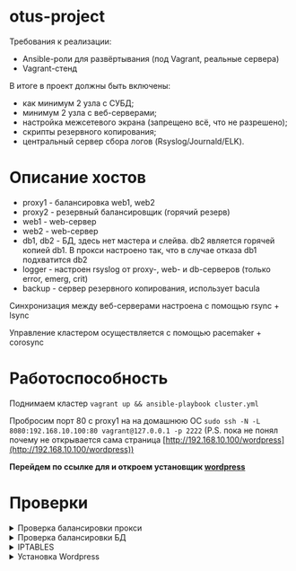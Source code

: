 # otus-project
Требования к реализации:
* Ansible-роли для развёртывания (под Vagrant, реальные сервера)
* Vagrant-стенд

В итоге в проект должны быть включены:
* как минимум 2 узла с СУБД; 
* минимум 2 узла с веб-серверами; 
* настройка межсетевого экрана (запрещено всё, что не разрешено); 
* скрипты резервного копирования; 
* центральный сервер сбора логов (Rsyslog/Journald/ELK). 

# Описание хостов

* proxy1 - балансировка web1, web2
* proxy2 - резервный балансировщик (горячий резерв)
* web1 - web-сервер
* web2 - web-сервер
* db1, db2 - БД, здесь нет мастера и слейва. db2 является горячей копией db1. В прокси настроено так, что в случае отказа db1 подхватится db2
* logger - настроен rsyslog от proxy-, web- и db-серверов (только error, emerg, crit)
* backup - сервер резервного копирования, использует bacula

Синхронизация между веб-серверами настроена с помощью rsync + lsync

Управление кластером осуществляется с помощью pacemaker + corosync
# Работоспособность

Поднимаем кластер `vagrant up && ansible-playbook cluster.yml`

Пробросим порт 80 c proxy1 на на домашнюю ОС `sudo ssh -N -L 8080:192.168.10.100:80 vagrant@127.0.0.1 -p 2222` (P.S. пока не понял почему не открывается сама страница [http://192.168.10.100/wordpress](http://192.168.10.100/wordpress))

**Перейдем по ссылке для и откроем установщик [wordpress](http://127.0.0.1:8080/wordpress)**

# Проверки

<details>
  <summary>Проверка балансировки прокси</summary>
  
  Проверяем порты на первой ноде и на второй. Выключаем первую ноду. Проверяем порты на второй. Видим, что IP балансировки переехал на вторую ноду.
  
  ![1](https://github.com/mariosmolov/otus-project/blob/master/img/2020-02-07_08-19-50.png)

  ![2](https://github.com/mariosmolov/otus-project/blob/master/img/2020-02-07_08-20-13.png)
  
  После перезагрузки первой ноды IP вернулся на первую ноду
  
  ![3](https://github.com/mariosmolov/otus-project/blob/master/img/2020-02-07_08-36-53.png)
</details>

<details>
  <summary>Проверка балансировки БД</summary>
  
  Проверяем порты на первой ноде и на второй. Выключаем первую ноду. Проверяем порты на второй.
  
  ![4](https://github.com/mariosmolov/otus-project/blob/master/img/2020-02-07_08-50-30.png)

  ![5](https://github.com/mariosmolov/otus-project/blob/master/img/2020-02-07_08-50-39.png)
  

</details>

<details>
  <summary>IPTABLES</summary>
  
  ```
  [vagrant@web1 ~]$ sudo iptables -L
Chain INPUT (policy ACCEPT)
target     prot opt source               destination
ACCEPT     all  --  anywhere             anywhere             ctstate RELATED,ESTABLISHED
ACCEPT     all  --  anywhere             anywhere
INPUT_direct  all  --  anywhere             anywhere
INPUT_ZONES_SOURCE  all  --  anywhere             anywhere
INPUT_ZONES  all  --  anywhere             anywhere
DROP       all  --  anywhere             anywhere             ctstate INVALID
REJECT     all  --  anywhere             anywhere             reject-with icmp-host-prohibited

Chain FORWARD (policy ACCEPT)
target     prot opt source               destination
ACCEPT     all  --  anywhere             anywhere             ctstate RELATED,ESTABLISHED
ACCEPT     all  --  anywhere             anywhere
FORWARD_direct  all  --  anywhere             anywhere
FORWARD_IN_ZONES_SOURCE  all  --  anywhere             anywhere
FORWARD_IN_ZONES  all  --  anywhere             anywhere
FORWARD_OUT_ZONES_SOURCE  all  --  anywhere             anywhere
FORWARD_OUT_ZONES  all  --  anywhere             anywhere
DROP       all  --  anywhere             anywhere             ctstate INVALID
REJECT     all  --  anywhere             anywhere             reject-with icmp-host-prohibited

Chain OUTPUT (policy ACCEPT)
target     prot opt source               destination
OUTPUT_direct  all  --  anywhere             anywhere

Chain FORWARD_IN_ZONES (1 references)
target     prot opt source               destination
FWDI_public  all  --  anywhere             anywhere            [goto]
FWDI_public  all  --  anywhere             anywhere            [goto]
FWDI_public  all  --  anywhere             anywhere            [goto]

Chain FORWARD_IN_ZONES_SOURCE (1 references)
target     prot opt source               destination

Chain FORWARD_OUT_ZONES (1 references)
target     prot opt source               destination
FWDO_public  all  --  anywhere             anywhere            [goto]
FWDO_public  all  --  anywhere             anywhere            [goto]
FWDO_public  all  --  anywhere             anywhere            [goto]

Chain FORWARD_OUT_ZONES_SOURCE (1 references)
target     prot opt source               destination

Chain FORWARD_direct (1 references)
target     prot opt source               destination

Chain FWDI_public (3 references)
target     prot opt source               destination
FWDI_public_log  all  --  anywhere             anywhere
FWDI_public_deny  all  --  anywhere             anywhere
FWDI_public_allow  all  --  anywhere             anywhere
ACCEPT     icmp --  anywhere             anywhere

Chain FWDI_public_allow (1 references)
target     prot opt source               destination

Chain FWDI_public_deny (1 references)
target     prot opt source               destination

Chain FWDI_public_log (1 references)
target     prot opt source               destination

Chain FWDO_public (3 references)
target     prot opt source               destination
FWDO_public_log  all  --  anywhere             anywhere
FWDO_public_deny  all  --  anywhere             anywhere
FWDO_public_allow  all  --  anywhere             anywhere

Chain FWDO_public_allow (1 references)
target     prot opt source               destination

Chain FWDO_public_deny (1 references)
target     prot opt source               destination

Chain FWDO_public_log (1 references)
target     prot opt source               destination

Chain INPUT_ZONES (1 references)
target     prot opt source               destination
IN_public  all  --  anywhere             anywhere            [goto]
IN_public  all  --  anywhere             anywhere            [goto]
IN_public  all  --  anywhere             anywhere            [goto]

Chain INPUT_ZONES_SOURCE (1 references)
target     prot opt source               destination

Chain INPUT_direct (1 references)
target     prot opt source               destination

Chain IN_public (3 references)
target     prot opt source               destination
IN_public_log  all  --  anywhere             anywhere
IN_public_deny  all  --  anywhere             anywhere
IN_public_allow  all  --  anywhere             anywhere
ACCEPT     icmp --  anywhere             anywhere

Chain IN_public_allow (1 references)
target     prot opt source               destination
ACCEPT     tcp  --  anywhere             anywhere             tcp dpt:ssh ctstate NEW
ACCEPT     tcp  --  anywhere             anywhere             tcp dpt:http ctstate NEW
ACCEPT     tcp  --  anywhere             anywhere             tcp dpt:bacula-fd ctstate NEW
ACCEPT     tcp  --  anywhere             anywhere             tcp dpt:efi-mg ctstate NEW
ACCEPT     tcp  --  anywhere             anywhere             tcp dpt:pcmk-remote ctstate NEW
ACCEPT     tcp  --  anywhere             anywhere             tcp dpt:hpoms-ci-lstn ctstate NEW
ACCEPT     udp  --  anywhere             anywhere             udp dpt:hpoms-dps-lstn ctstate NEW
ACCEPT     udp  --  anywhere             anywhere             udp dpt:netsupport ctstate NEW
ACCEPT     tcp  --  anywhere             anywhere             tcp dpt:9929 ctstate NEW
ACCEPT     udp  --  anywhere             anywhere             udp dpt:9929 ctstate NEW
ACCEPT     tcp  --  anywhere             anywhere             tcp dpt:21064 ctstate NEW

Chain IN_public_deny (1 references)
target     prot opt source               destination

Chain IN_public_log (1 references)
target     prot opt source               destination

Chain OUTPUT_direct (1 references)
target     prot opt source               destination
  ```

</details>

<details>
  <summary>Установка Wordpress</summary>
  
  Как говорилось выше, пробросим порт 80 c proxy1 на на домашнюю ОС `sudo ssh -N -L 8080:192.168.10.100:80 vagrant@127.0.0.1 -p 2222`.
  Перейдем по ссылке [wordpress](http://127.0.0.1:8080/wordpress)
  
  ![6](https://github.com/mariosmolov/otus-project/blob/master/img/2020-02-07_09-13-57.png)

  ![8](https://github.com/mariosmolov/otus-project/blob/master/img/2020-02-07_09-16-13.png)
  
  Попадем в админку и можем создавать страницы
  
  ![9](https://github.com/mariosmolov/otus-project/blob/master/img/2020-02-07_09-18-51.png)
  

</details>
